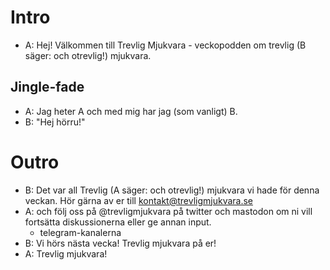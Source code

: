 # Intro
- A: Hej! Välkommen till Trevlig Mjukvara - veckopodden om trevlig (B säger: och otrevlig!) mjukvara.

## Jingle-fade
- A: Jag heter A och med mig har jag (som vanligt) B. 
- B: "Hej hörru!"

# Outro
- B: Det var all Trevlig (A säger: och otrevlig!) mjukvara vi hade för denna veckan. Hör gärna av er till kontakt@trevligmjukvara.se 
- A: och följ oss på @trevligmjukvara på twitter och mastodon om ni vill fortsätta diskussionerna eller ge annan input.
  - telegram-kanalerna
- B: Vi hörs nästa vecka! Trevlig mjukvara på er!
- A: Trevlig mjukvara!